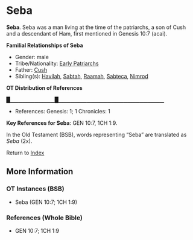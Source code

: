 # Seba
**Seba**. 
Seba was a man living at the time of the patriarchs, a son of Cush and a descendant of Ham, first mentioned in Genesis 10:7 (acai). 




**Familial Relationships of Seba**


* Gender: male
* Tribe/Nationality: [Early Patriarchs](../../../groups/md/acai/Earlypatriarchs.md)
* Father: [Cush](Cush.2.md)
* Sibling(s): [Havilah](Havilah.md), [Sabtah](Sabtah.md), [Raamah](Raamah.md), [Sabteca](Sabteca.md), [Nimrod](Nimrod.md)


**OT Distribution of References**

█▁▁▁▁▁▁▁▁▁▁▁█▁▁▁▁▁▁▁▁▁▁▁▁▁▁▁▁▁▁▁▁▁▁▁▁▁▁
* References: Genesis: 1; 1 Chronicles: 1



**Key References for Seba**: 
GEN 10:7, 1CH 1:9. 


In the Old Testament (BSB), words representing “Seba” are translated as 
*Seba* (2x). 




Return to [Index](00-Index.md)

## More Information

### OT Instances (BSB)

* Seba (GEN 10:7; 1CH 1:9)



### References (Whole Bible)

* GEN 10:7; 1CH 1:9



